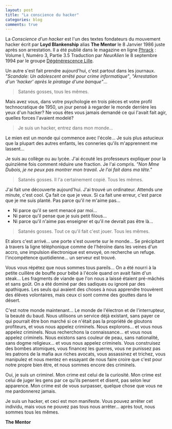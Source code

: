 ```yaml
---
layout: post
title: "La conscience du hacker"
categories: blog
comments: true
---
```


La *Conscience d'un hacker* est l'un des textes fondateurs du mouvement hacker écrit par **Loyd Blankenship** alias **The Mentor** le 8 Janvier 1986 juste après son arrestation. Il a été publié dans le magazine en ligne [Phrack](http://www.phrack.org/issues.html?issue=7&id=3#article) : Volume I, Numéro 3, Partie 3.5
Traduction par *NeurAlien* le 8 septembre 1994 par le groupe [Dégénérescence Lille](https://www.dg-sc.org/phrack-fr/).


Un autre s'est fait prendre aujourd'hui, c'est partout dans les journaux. *"Scandale: Un adolescent arrêté pour crime informatique"*, *"Arrestation d'un 'hacker' après le piratage d'une banque"*...

> Satanés gosses, tous les mêmes.

Mais avez vous, dans votre psychologie en trois pièces et votre profil technocratique de 1950, un jour pensé à regarder le monde derrière les yeux d'un hacker? Ne vous êtes vous jamais demandé ce qui l'avait fait agir, quelles forces l'avaient modelé?

> Je suis un hacker, entrez dans mon monde...

Le mien est un monde qui commence avec l'école... Je suis plus astucieux que la plupart des autres enfants, les conneries qu'ils m'apprennent me lassent...

Je suis au collège ou au lycée. J'ai écouté les professeurs expliquer pour la quinzième fois comment réduire une fraction. Je l'ai compris. *"Non Mme Dubois, je ne peux pas montrer mon travail. Je l'ai fait dans ma tête."*

> Satanés gosses. Il l'a certainement copié. Tous les mêmes.

J'ai fait une découverte aujourd'hui. J'ai trouvé un ordinateur. Attends une minute, c'est cool. Ça fait ce que je veux. Si ca fait une erreur, c'est parce que je me suis planté. Pas parce qu'il ne m'aime pas...

- Ni parce qu'il se sent menacé par moi...
- Ni parce qu'il pense que je suis petit filous...
- Ni parce qu'il n'aime pas enseigner et qu'il ne devrait pas être là...

> Satanés gosses. Tout ce qu'il fait c'est jouer. Tous les mêmes.

Et alors c'est arrivé... une porte s'est ouverte sur le monde... Se précipitant à travers la ligne téléphonique comme de l'héroïne dans les veines d'un accro, une impulsion électronique est envoyé, on recherche un refuge. l'incompétence quotidienne... un serveur est trouvé.

Vous vous répétez que nous sommes tous pareils... On a été nourri à la petite cuillère de bouffe pour bébé à l'école quand on avait faim d'un steak... Les fragments de viande que l'on nous a laissé étaient pré-mâchés et sans goût. On a été dominé par des sadiques ou ignoré par des apathiques. Les seuls qui avaient des choses à nous apprendre trouvèrent des élèves volontaires, mais ceux ci sont comme des gouttes dans le désert.

C'est notre monde maintenant... Le monde de l'électron et de l'interrupteur, la beauté du baud. Nous utilisons un service déjà existant, sans payer ce qui pourrait être bon marché si ce n'était pas la propriété de gloutons profiteurs, et vous nous appelez criminels. Nous explorons... et vous nous appelez criminels. Nous recherchons la connaissance... et vous nous appelez criminels. Nous existons sans couleur de peau, sans nationalité, sans dogme religieux... et vous nous appelez criminels. Vous construisez des bombes atomiques, vous financez les guerres, vous ne punissez pas les patrons de la mafia aux riches avocats, vous assassinez et trichez, vous manipulez et nous mentez en essayant de nous faire croire que c'est pour notre propre bien être, et nous sommes encore des criminels.

Oui, je suis un criminel. Mon crime est celui de la curiosité. Mon crime est celui de juger les gens par ce qu'ils pensent et disent, pas selon leur apparence. Mon crime est de vous surpasser, quelque chose que vous ne me pardonnerez jamais.

Je suis un hacker, et ceci est mon manifeste. Vous pouvez arrêter cet individu, mais vous ne pouvez pas tous nous arrêter... après tout, nous sommes tous les mêmes.

**The Mentor**